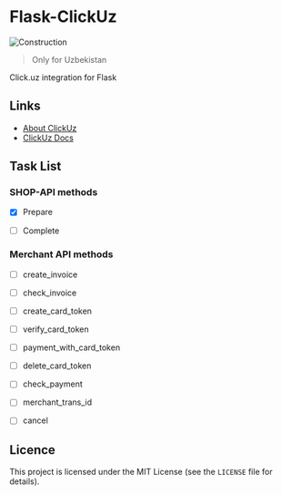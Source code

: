 # Flask-ClickUz
![Construction](https://img.shields.io/badge/under-construction-red?style=flat-square)
> Only for Uzbekistan


Click.uz integration for Flask

## Links
* [About ClickUz](https://business.payme.uz/)
* [ClickUz Docs](https://docs.click.uz/)

## Task List

### SHOP-API methods

- [x] Prepare
- [ ] Complete


### Merchant API methods

- [ ] create_invoice
- [ ] check_invoice
- [ ] create_card_token
- [ ] verify_card_token
- [ ] payment_with_card_token
- [ ] delete_card_token
- [ ] check_payment
- [ ] merchant_trans_id
- [ ] cancel




## Licence
This project is licensed under the MIT License (see the `LICENSE` file for details).